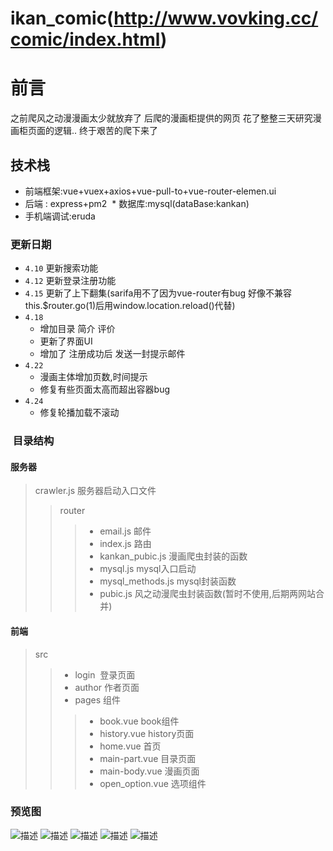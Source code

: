 # ikan_comic(http://www.vovking.cc/comic/index.html)
# 前言
 之前爬风之动漫漫画太少就放弃了
 后爬的漫画柜提供的网页
 花了整整三天研究漫画柜页面的逻辑..
 终于艰苦的爬下来了
 ## 技术栈
 * 前端框架:vue+vuex+axios+vue-pull-to+vue-router-elemen.ui 
 * 后端 : express+pm2
 * 数据库:mysql(dataBase:kankan)
 * 手机端调试:eruda
 
 ### 更新日期
 * `4.10` 更新搜索功能
 * `4.12` 更新登录注册功能
 * `4.15` 更新了上下翻集(sarifa用不了因为vue-router有bug 好像不兼容this.$router.go(1)后用window.location.reload()代替)
 * `4.18`
      * 增加目录 简介 评价
      *  更新了界面UI    
      * 增加了 注册成功后 发送一封提示邮件
 * `4.22`
      - 漫画主体增加页数,时间提示
      - 修复有些页面太高而超出容器bug
  * `4.24` 
      - 修复轮播加载不滚动
 ###  目录结构 
 #### 服务器
> crawler.js 服务器启动入口文件
>> router
>>> * email.js 邮件 
>>> * index.js 路由
>>> * kankan_pubic.js 漫画爬虫封装的函数
>>> * mysql.js mysql入口启动
>>> * mysql_methods.js mysql封装函数
>>> * pubic.js 风之动漫爬虫封装函数(暂时不使用,后期两网站合并)
 #### 前端
> src
>> * login  登录页面
>> * author 作者页面
>> * pages 组件
>>> * book.vue book组件
>>> * history.vue history页面
>>> * home.vue 首页
>>> * main-part.vue 目录页面
>>> * main-body.vue 漫画页面
>>> * open_option.vue 选项组件

 ### 预览图
 ![](https://github.com/pulessrity/ikan_comic/blob/master/gitview/1.png?raw=true '描述')
 ![](https://github.com/pulessrity/ikan_comic/blob/master/gitview/2.png?raw=true '描述')
 ![](https://github.com/pulessrity/ikan_comic/blob/master/gitview/3.png?raw=true '描述')
 ![](https://github.com/pulessrity/ikan_comic/blob/master/gitview/4.png?raw=true '描述')
 ![](https://github.com/pulessrity/ikan_comic/blob/master/gitview/5.png?raw=true '描述')
   
   



